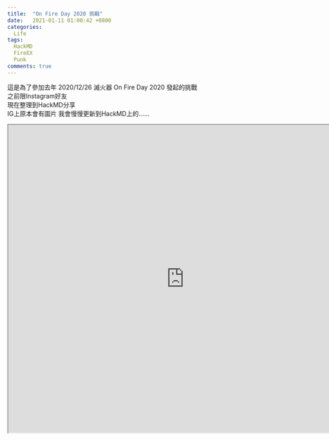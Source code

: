 ```yaml
---
title:  "On Fire Day 2020 挑戰"
date:   2021-01-11 01:00:42 +0800
categories: 
  Life
tags:
  HackMD
  FireEX
  Punk
comments: true
---
```


這是為了參加去年 2020/12/26 滅火器 On Fire Day 2020 <Fire NEXT> 發起的挑戰  
之前限Instagram好友  
現在整理到HackMD分享  
IG上原本會有圖片  我會慢慢更新到HackMD上的......



<iframe width="800" height="700" src="https://hackmd.io/@Kuan-Chia-Chiu/Bk_XDKXsv/%2FkcvBmvVVQqyxzHbkLQ64GA"></iframe>

